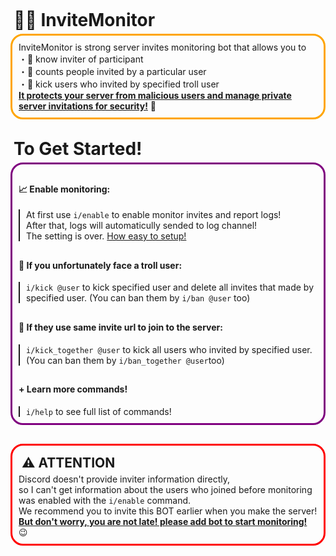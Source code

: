 <h1 style="margin: 5px; padding: 0px"> 🔐📎 InviteMonitor </h1>
<div style="border: solid 3px orange;border-radius: 20px;padding: 10px">
InviteMonitor is strong server invites monitoring bot that allows you to<br>
・📨 know inviter of participant<br>
・🔢 counts people invited by a particular user<br>
・🚫 kick users who invited by specified troll user<br>
<b><u>It protects your server from malicious users and manage private server invitations for security!</u></b> 🔐
</div>

<h1 style="margin: 30px 5px 5px 5px; padding: 0px"> To Get Started!</h1>
<div style="border: solid 3px purple;border-radius: 20px;padding: 10px">
<h4> 📈  Enable monitoring:</h4>
<div style="border-left: solid 2px;padding-left: 10px">
At first use <code>i/enable</code> to enable monitor invites and report logs!<br>
After that, logs will automaticully sended to log channel!<br>
The setting is over. <u>How easy to setup!</u><br>
</div>

<h4 style="padding: 10px 0px 0px 0px"> 🚫 If you unfortunately face a troll user:</h4>
<div style="border-left: solid 2px;padding-left: 10px">
<code>i/kick @user</code> to kick specified user and delete all invites that made by specified user. (You can ban them by <code>i/ban @user</code> too)
</div>

<h4 style="padding: 10px 0px 0px 0px"> 📎 If they use same invite url to join to the server:</h4>
<div style="border-left: solid 2px;padding-left: 10px">
<code>i/kick_together @user</code> to kick all users who invited by specified user. (You can ban them by <code>i/ban_together @user</code>too)
</div>

<h4 style="padding: 10px 0px 0px 0px"> + Learn more commands!</h4>
<div style="border-left: solid 2px;padding-left: 10px">
<code>i/help</code> to see full list of commands!
</div>
</div>

<div style="border: solid 3px red;border-radius: 20px;padding: 10px;margin: 30px 0px 0px 0px">
<h2 style="padding: 5px;margin: 0px;"> ⚠ ATTENTION</h2>
Discord doesn't provide inviter information directly,<br>
so I can't get information about the users who joined before monitoring was enabled with the <code>i/enable</code> command.<br>
We recommend you to invite this BOT earlier when you make the server!<br>
<b><u>But don't worry, you are not late! please add bot to start monitoring!</u></b> 😉
</div>